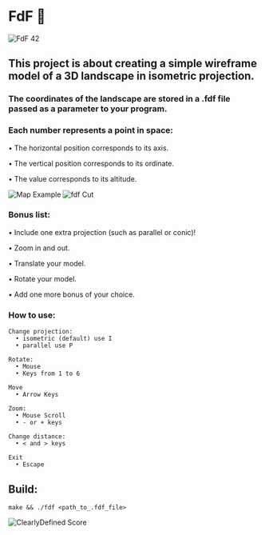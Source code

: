 # FdF 🗻

![FdF 42](https://user-images.githubusercontent.com/108487635/183720333-4ceb4dbd-21a3-4a13-bf71-5e61c3731bc8.png)

<h2>This project is about creating a simple wireframe model of a 3D landscape in isometric projection.</h2>

<h3>The coordinates of the landscape are stored in a .fdf file passed as a parameter to
your program.</h3>

<h3>Each number represents a point in space:</h3>

  • The horizontal position corresponds to its axis.
  
  • The vertical position corresponds to its ordinate.
  
  • The value corresponds to its altitude.
  
![Map Example](https://user-images.githubusercontent.com/108487635/183723748-99754a13-46e4-4883-953e-6def4088ddf9.png) ![fdf Cut](https://user-images.githubusercontent.com/108487635/183851826-5d5f59bd-ef01-4706-aca7-b7f9e4df6edd.png)


<h3>Bonus list:</h3>

  • Include one extra projection (such as parallel or conic)!
  
  • Zoom in and out.
  
  • Translate your model.
  
  • Rotate your model.
  
  • Add one more bonus of your choice.
  
<h3>How to use: </h3>

    Change projection:
      • isometric (default) use I
      • parallel use P
    
    Rotate:
      • Mouse
      • Keys from 1 to 6

    Move
      • Arrow Keys

    Zoom:
      • Mouse Scroll
      • - or + keys
      
    Change distance:
      • < and > keys
    
    Exit
      • Escape
  
<h2>Build: </h2>
    
    make && ./fdf <path_to_.fdf_file>

![ClearlyDefined Score](https://img.shields.io/badge/success-125%2F100-brightgreen)
